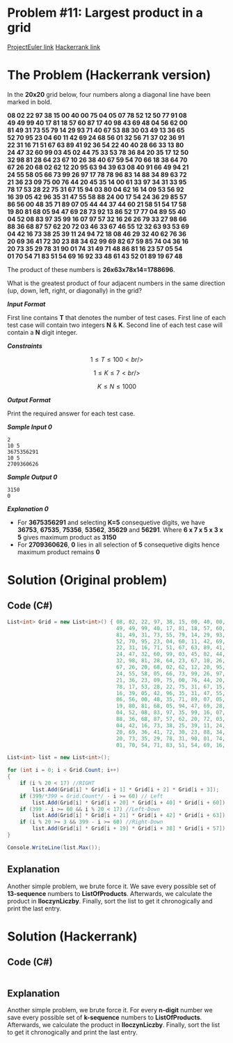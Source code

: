 # Problem #11: Largest product in a grid

[ProjectEuler link](https://projecteuler.net/problem=11)
[Hackerrank link](https://www.hackerrank.com/contests/projecteuler/challenges/euler011/problem?isFullScreen=true)

# The Problem (Hackerrank version)

In the **20x20** grid below, four numbers along a diagonal line have been marked in bold.

**08 02 22 97 38 15 00 40 00 75 04 05 07 78 52 12 50 77 91 08  
49 49 99 40 17 81 18 57 60 87 17 40 98 43 69 48 04 56 62 00  
81 49 31 73 55 79 14 29 93 71 40 67 53 88 30 03 49 13 36 65  
52 70 95 23 04 60 11 42 69 24 68 56 01 32 56 71 37 02 36 91  
22 31 16 71 51 67 63 89 41 92 36 54 22 40 40 28 66 33 13 80  
24 47 32 60 99 03 45 02 44 75 33 53 78 36 84 20 35 17 12 50  
32 98 81 28 64 23 67 10 26 38 40 67 59 54 70 66 18 38 64 70  
67 26 20 68 02 62 12 20 95 63 94 39 63 08 40 91 66 49 94 21  
24 55 58 05 66 73 99 26 97 17 78 78 96 83 14 88 34 89 63 72  
21 36 23 09 75 00 76 44 20 45 35 14 00 61 33 97 34 31 33 95  
78 17 53 28 22 75 31 67 15 94 03 80 04 62 16 14 09 53 56 92  
16 39 05 42 96 35 31 47 55 58 88 24 00 17 54 24 36 29 85 57  
86 56 00 48 35 71 89 07 05 44 44 37 44 60 21 58 51 54 17 58  
19 80 81 68 05 94 47 69 28 73 92 13 86 52 17 77 04 89 55 40  
04 52 08 83 97 35 99 16 07 97 57 32 16 26 26 79 33 27 98 66  
88 36 68 87 57 62 20 72 03 46 33 67 46 55 12 32 63 93 53 69  
04 42 16 73 38 25 39 11 24 94 72 18 08 46 29 32 40 62 76 36  
20 69 36 41 72 30 23 88 34 62 99 69 82 67 59 85 74 04 36 16  
20 73 35 29 78 31 90 01 74 31 49 71 48 86 81 16 23 57 05 54  
01 70 54 71 83 51 54 69 16 92 33 48 61 43 52 01 89 19 67 48**

The product of these numbers is **26x63x78x14=1788696**.

What is the greatest product of four adjacent numbers in the same direction (up, down, left, right, or diagonally) in the  grid?

***Input Format***

First line contains **T** that denotes the number of test cases.
First line of each test case will contain two integers **N** & **K**.
Second line of each test case will contain a **N** digit integer.

***Constraints***

```math
1 \le T \le 100 <br />
```

```math
1 \le K \le 7 <br />
```

```math
K \le N \le 1000
```

***Output Format***

Print the required answer for each test case.

***Sample Input 0***
```
2
10 5
3675356291
10 5
2709360626
```
***Sample Output 0***
```
3150
0
```
***Explanation 0***

- For **3675356291** and selecting **K=5** consequetive digits, we have **36753**, **67535**, **75356**, **53562**, **35629** and **56291**. Where **6 x 7 x 5 x 3 x 5** gives maximum product as **3150**
- For **2709360626**, **0** lies in all selection of **5** consequetive digits hence maximum product remains **0**

# Solution (Original problem)

## Code (C#)

```csharp
List<int> Grid = new List<int>() { 08, 02, 22, 97, 38, 15, 00, 40, 00, 75, 04, 05, 07, 78, 52, 12, 50, 77, 91, 08,
                                   49, 49, 99, 40, 17, 81, 18, 57, 60, 87, 17, 40, 98, 43, 69, 48, 04, 56, 62, 00,
                                   81, 49, 31, 73, 55, 79, 14, 29, 93, 71, 40, 67, 53, 88, 30, 03, 49, 13, 36, 65,
                                   52, 70, 95, 23, 04, 60, 11, 42, 69, 24, 68, 56, 01, 32, 56, 71, 37, 02, 36, 91,
                                   22, 31, 16, 71, 51, 67, 63, 89, 41, 92, 36, 54, 22, 40, 40, 28, 66, 33, 13, 80,
                                   24, 47, 32, 60, 99, 03, 45, 02, 44, 75, 33, 53, 78, 36, 84, 20, 35, 17, 12, 50,
                                   32, 98, 81, 28, 64, 23, 67, 10, 26, 38, 40, 67, 59, 54, 70, 66, 18, 38, 64, 70,
                                   67, 26, 20, 68, 02, 62, 12, 20, 95, 63, 94, 39, 63, 08, 40, 91, 66, 49, 94, 21,
                                   24, 55, 58, 05, 66, 73, 99, 26, 97, 17, 78, 78, 96, 83, 14, 88, 34, 89, 63, 72,
                                   21, 36, 23, 09, 75, 00, 76, 44, 20, 45, 35, 14, 00, 61, 33, 97, 34, 31, 33, 95,
                                   78, 17, 53, 28, 22, 75, 31, 67, 15, 94, 03, 80, 04, 62, 16, 14, 09, 53, 56, 92,
                                   16, 39, 05, 42, 96, 35, 31, 47, 55, 58, 88, 24, 00, 17, 54, 24, 36, 29, 85, 57,
                                   86, 56, 00, 48, 35, 71, 89, 07, 05, 44, 44, 37, 44, 60, 21, 58, 51, 54, 17, 58,
                                   19, 80, 81, 68, 05, 94, 47, 69, 28, 73, 92, 13, 86, 52, 17, 77, 04, 89, 55, 40,
                                   04, 52, 08, 83, 97, 35, 99, 16, 07, 97, 57, 32, 16, 26, 26, 79, 33, 27, 98, 66,
                                   88, 36, 68, 87, 57, 62, 20, 72, 03, 46, 33, 67, 46, 55, 12, 32, 63, 93, 53, 69,
                                   04, 42, 16, 73, 38, 25, 39, 11, 24, 94, 72, 18, 08, 46, 29, 32, 40, 62, 76, 36,
                                   20, 69, 36, 41, 72, 30, 23, 88, 34, 62, 99, 69, 82, 67, 59, 85, 74, 04, 36, 16,
                                   20, 73, 35, 29, 78, 31, 90, 01, 74, 31, 49, 71, 48, 86, 81, 16, 23, 57, 05, 54,
                                   01, 70, 54, 71, 83, 51, 54, 69, 16, 92, 33, 48, 61, 43, 52, 01, 89, 19, 67, 48 };

List<int> list = new List<int>();   

for (int i = 0; i < Grid.Count; i++)
{
    if (i % 20 < 17) //RIGHT 
        list.Add(Grid[i] * Grid[i + 1] * Grid[i + 2] * Grid[i + 3]);
    if (399/*399 = Grid.Count*/ - i >= 60) // Left
        list.Add(Grid[i] * Grid[i + 20] * Grid[i + 40] * Grid[i + 60]);
    if (399 - i >= 60 && i % 20 < 17) //Left-Down
        list.Add(Grid[i] * Grid[i + 21] * Grid[i + 42] * Grid[i + 63]);
    if (i % 20 >= 3 && 399 - i >= 60) //Right-Down
        list.Add(Grid[i] * Grid[i + 19] * Grid[i + 38] * Grid[i + 57]);
}

Console.WriteLine(list.Max());
```

## Explanation

Another simple problem, we brute force it. We save every possible set of **13-sequence** numbers to **ListOfProducts**. Afterwards, we calculate the product in **IloczynLiczby**. Finally, sort the list to get it chronogically and print the last entry.

# Solution (Hackerrank)

## Code (C#)

```csharp

```

## Explanation

Another simple problem, we brute force it. For every **n-digit** number we save every possible set of **k-sequence** numbers to **ListOfProducts**. Afterwards, we calculate the product in **IloczynLiczby**. Finally, sort the list to get it chronogically and print the last entry.

